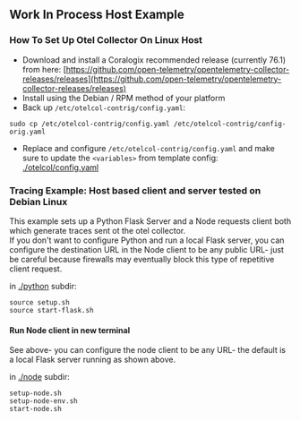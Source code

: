 ## Work In Process Host Example

### How To Set Up Otel Collector On Linux Host 
- Download and install a Coralogix recommended release (currently 76.1) from here: [https://github.com/open-telemetry/opentelemetry-collector-releases/releases](https://github.com/open-telemetry/opentelemetry-collector-releases/releases)
- Install using the Debian / RPM method of your platform
- Back up `/etc/otelcol-contrig/config.yaml`:  
```
sudo cp /etc/otelcol-contrig/config.yaml /etc/otelcol-contrig/config-orig.yaml
```
- Replace and configure `/etc/otelcol-contrig/config.yaml` and make sure to update the `<variables>` from template config: [./otelcol/config.yaml](./otelcol/config.yanl)

### Tracing Example: Host based client and server tested on Debian Linux  

This example sets up a Python Flask Server and a Node requests client both which generate traces sent ot the otel collector.  
If you don't want to configure Python and run a local Flask server, you can configure the destination URL in the Node client to be any public URL- just be careful because firewalls may eventually block this type of repetitive client request.  

in [./python](./python) subdir:
```
source setup.sh
source start-flask.sh
```

#### Run Node client in new terminal

See above- you can configure the node client to be any URL- the default is a local Flask server running as shown above.  

in [./node](./node) subdir:
```
setup-node.sh
setup-node-env.sh
start-node.sh
```